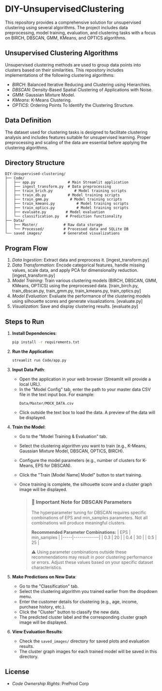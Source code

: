 # DIY-UnsupervisedClustering

This repository provides a comprehensive solution for unsupervised clustering using several algorithms. The project includes data preprocessing, model training, evaluation, and clustering tasks with a focus on BIRCH, DBSCAN, GMM, KMeans, and OPTICS algorithms.

## Unsupervised Clustering Algorithms

Unsupervised clustering methods are used to group data points into clusters based on their similarities. This repository includes implementations of the following clustering algorithms:

- _BIRCH_: Balanced Iterative Reducing and Clustering using Hierarchies.
- _DBSCAN_: Density-Based Spatial Clustering of Applications with Noise.
- _GMM_: Gaussian Mixture Model.
- _KMeans_: K-Means Clustering.
- _OPTICS_: Ordering Points To Identify the Clustering Structure.

## Data Definition

The dataset used for clustering tasks is designed to facilitate clustering analysis and includes features suitable for unsupervised learning. Proper preprocessing and scaling of the data are essential before applying the clustering algorithms.

## Directory Structure

```plaintext
DIY-Unsupervised-clustering/
├── Code/
│   ├── app.py               # Main Streamlit application
│   ├── ingest_transform.py  # Data preprocessing
│   ├── train_brich.py          # Model training scripts
│   ├── train_db.py          # Model training scripts
│   ├── train_gmm.py          # Model training scripts
│   ├── train_kmeans.py          # Model training scripts
│   ├── train_optics.py          # Model training scripts
│   ├── evaluate.py         # Model evaluation
│   └── classification.py   # Prediction functionality
├── Data/
│   ├── Master/            # Raw data storage
│   └── Processed/         # Processed data and SQLite DB
└── saved images/          # Generated visualizations
```

## Program Flow

1. _Data Ingestion_: Extract data and preprocess it. [ingest_transform.py]
2. _Data Transformation_: Encode categorical features, handle missing values, scale data, and apply PCA for dimensionality reduction. [ingest_transform.py]
3. _Model Training_: Train various clustering models (BIRCH, DBSCAN, GMM, KMeans, OPTICS) using the preprocessed data. [train_birch.py, train_dbscan.py, train_gmm.py, train_kmeans.py, train_optics.py]
4. _Model Evaluation_: Evaluate the performance of the clustering models using silhouette scores and generate visualizations. [evaluate.py]
5. _Visualization_: Save and display clustering results. [evaluate.py]

## Steps to Run

1. **Install Dependencies**:

   ```bash
   pip install -r requirements.txt
   ```

2. **Run the Application**:

   ```bash
   streamlit run Code/app.py
   ```

3. **Input Data Path**:

   - Open the application in your web browser (Streamlit will provide a local URL).
   - In the "Model Config" tab, enter the path to your master data CSV file in the text input box. For example:
     ```
     Data/Master/MOCK_DATA.csv
     ```
   - Click outside the text box to load the data. A preview of the data will be displayed.

4. **Train the Model**:

   - Go to the "Model Training & Evaluation" tab.
   - Select the clustering algorithm you want to train (e.g., K-Means, Gaussian Mixture Model, DBSCAN, OPTICS, BIRCH).
   - Configure the model parameters (e.g., number of clusters for K-Means, EPS for DBSCAN).
   - Click the "Train [Model Name] Model" button to start training.
   - Once training is complete, the silhouette score and a cluster graph image will be displayed.

     > ### 📝 Important Note for DBSCAN Parameters
     >
     > The hyperparameter tuning for DBSCAN requires specific combinations of EPS and min_samples parameters. Not all combinations will produce meaningful clusters.
     >
     > **Recommended Parameter Combinations:**
     > | EPS | min_samples |
     > |-----|-------------|
     > | 0.3 | 20 |
     > | 0.4 | 30 |
     > | 0.5 | 25 |
     >
     > ⚠️ Using parameter combinations outside these recommendations may result in poor clustering performance or errors.
     > Adjust these values based on your specific dataset characteristics.

5. **Make Predictions on New Data**:

   - Go to the "Classification" tab.
   - Select the clustering algorithm you trained earlier from the dropdown menu.
   - Enter the customer details for clustering (e.g., age, income, purchase history, etc.).
   - Click the "Cluster" button to classify the new data.
   - The predicted cluster label and the corresponding cluster graph image will be displayed.

6. **View Evaluation Results**:
   - Check the `saved_images/` directory for saved plots and evaluation results.
   - The cluster graph images for each trained model will be saved in this directory.

## License
- _Code Ownership Rights_: PreProd Corp
